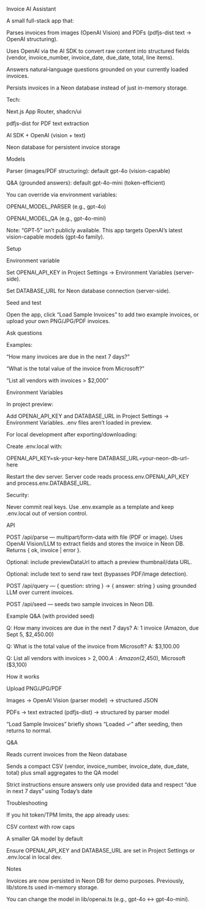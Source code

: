Invoice AI Assistant

A small full-stack app that:

Parses invoices from images (OpenAI Vision) and PDFs (pdfjs-dist text → OpenAI structuring).

Uses OpenAI via the AI SDK to convert raw content into structured fields (vendor, invoice_number, invoice_date, due_date, total, line items).

Answers natural‑language questions grounded on your currently loaded invoices.

Persists invoices in a Neon database instead of just in-memory storage.

Tech:

Next.js App Router, shadcn/ui

pdfjs-dist for PDF text extraction

AI SDK + OpenAI (vision + text)

Neon database for persistent invoice storage

Models

Parser (images/PDF structuring): default gpt-4o (vision-capable)

Q&A (grounded answers): default gpt-4o-mini (token-efficient)

You can override via environment variables:

OPENAI_MODEL_PARSER (e.g., gpt-4o)

OPENAI_MODEL_QA (e.g., gpt-4o-mini)

Note: “GPT‑5” isn’t publicly available. This app targets OpenAI’s latest vision-capable models (gpt‑4o family).

Setup

Environment variable

Set OPENAI_API_KEY in Project Settings → Environment Variables (server-side).

Set DATABASE_URL for Neon database connection (server-side).

Seed and test

Open the app, click “Load Sample Invoices” to add two example invoices, or upload your own PNG/JPG/PDF invoices.

Ask questions

Examples:

“How many invoices are due in the next 7 days?”

“What is the total value of the invoice from Microsoft?”

“List all vendors with invoices > $2,000”

Environment Variables

In project preview:

Add OPENAI_API_KEY and DATABASE_URL in Project Settings → Environment Variables. .env files aren’t loaded in preview.

For local development after exporting/downloading:

Create .env.local with:

OPENAI_API_KEY=sk-your-key-here
DATABASE_URL=your-neon-db-url-here


Restart the dev server. Server code reads process.env.OPENAI_API_KEY and process.env.DATABASE_URL.

Security:

Never commit real keys. Use .env.example as a template and keep .env.local out of version control.

API

POST /api/parse — multipart/form-data with file (PDF or image). Uses OpenAI Vision/LLM to extract fields and stores the invoice in Neon DB. Returns { ok, invoice | error }.

Optional: include previewDataUrl to attach a preview thumbnail/data URL.

Optional: include text to send raw text (bypasses PDF/image detection).

POST /api/query — { question: string } → { answer: string } using grounded LLM over current invoices.

POST /api/seed — seeds two sample invoices in Neon DB.

Example Q&A (with provided seed)

Q: How many invoices are due in the next 7 days?
A: 1 invoice (Amazon, due Sept 5, $2,450.00)

Q: What is the total value of the invoice from Microsoft?
A: $3,100.00

Q: List all vendors with invoices > $2,000.
A: Amazon ($2,450), Microsoft ($3,100)

How it works

Upload PNG/JPG/PDF

Images → OpenAI Vision (parser model) → structured JSON

PDFs → text extracted (pdfjs-dist) → structured by parser model

“Load Sample Invoices” briefly shows “Loaded ✓” after seeding, then returns to normal.

Q&A

Reads current invoices from the Neon database

Sends a compact CSV (vendor, invoice_number, invoice_date, due_date, total) plus small aggregates to the QA model

Strict instructions ensure answers only use provided data and respect “due in next 7 days” using Today’s date

Troubleshooting

If you hit token/TPM limits, the app already uses:

CSV context with row caps

A smaller QA model by default

Ensure OPENAI_API_KEY and DATABASE_URL are set in Project Settings or .env.local in local dev.

Notes

Invoices are now persisted in Neon DB for demo purposes. Previously, lib/store.ts used in-memory storage.

You can change the model in lib/openai.ts (e.g., gpt-4o ↔ gpt-4o-mini).